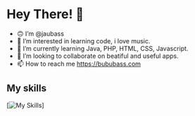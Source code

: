 # Hey There! 👋

- :upside_down_face: I’m @jaubass
- 👀 I’m interested in learning code, i love music.
- 🌱 I’m currently learning Java, PHP, HTML, CSS, Javascript.
- 💞️ I’m looking to collaborate on beatiful and useful apps.
- 📫 How to reach me https://bububass.com

## My skills
[![My Skills](https://skillicons.dev/icons?i=js,html,css,sass,java,idea,vscode,ai,ps,wordpress,mysql )]
<!---
jaubass/jaubass is a ✨ special ✨ repository because its `README.md` (this file) appears on your GitHub profile.
You can click the Preview link to take a look at your changes.
--->
